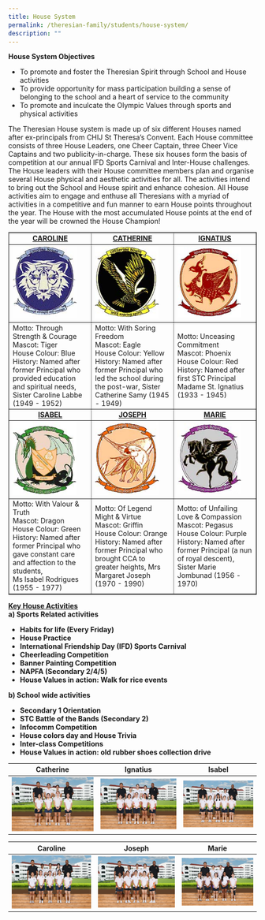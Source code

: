 ```yaml
---
title: House System
permalink: /theresian-family/students/house-system/
description: ""
---
```

<p><strong>House System Objectives</strong></p>
<ul>
<li>To promote and foster the Theresian Spirit through School and House activities</li>
<li>To provide opportunity for mass participation building a sense of belonging to the school and a heart of service to the community</li>
<li>To promote and inculcate the Olympic Values through sports and physical activities</li>
</ul>
<p>The Theresian House system is made up of six different Houses named after ex-principals from CHIJ St Theresa’s Convent.&nbsp;Each House committee consists of three House Leaders, one Cheer Captain, three Cheer Vice Captains and two publicity-in-charge. These six houses form the basis of competition at our annual IFD Sports Carnival and Inter-House challenges. The House leaders with their House committee members plan and organise several House physical and aesthetic activities for all. The activities intend to bring out the School and House spirit and enhance cohesion. All House activities aim to engage and enthuse all Theresians with a myriad of activities in a competitive and fun manner to earn House points throughout the year. The House with the most accumulated House points at the end of the year will be crowned the House Champion!</p>
<table style="border-collapse: collapse; width: 100%;" border="1">
<tbody>
<tr>
<td style="width: 33.3333%; text-align: center;"><strong><u>CAROLINE</u></strong></td>
<td style="width: 33.3333%; text-align: center;"><strong><u>CATHERINE</u></strong></td>
<td style="width: 33.3333%; text-align: center;"><strong><u>IGNATIUS</u></strong></td>
</tr>
<tr>
<td style="width: 33.3333%;"><img style="width: 85%;" src="/images/hs1.jpg"></td>
<td style="width: 33.3333%;"><img style="width: 85%;" src="/images/hs2.jpg"></td>
<td style="width: 33.3333%;"><img style="width: 85%;" src="/images/hs3.jpg"></td>
</tr>
<tr>
<td style="width: 33.3333%;">Motto: Through Strength &amp; Courage<br>Mascot: Tiger<br>House Colour: Blue<br>
<div>History: Named after former Principal who provided education and spiritual needs, Sister Caroline Labbe (1949 - 1952)&nbsp;</div>
</td>
<td style="width: 33.3333%;">Motto: With Soring Freedom<br>Mascot: Eagle<br>House Colour: Yellow<br>History: Named after former Principal who led the school during the post-war, Sister Catherine Samy (1945 - 1949)&nbsp;</td>
<td style="width: 33.3333%;">
<p>Motto: Unceasing Commitment<br>Mascot: Phoenix<br>House Colour: Red<br>History: Named after first STC Principal Madame St. Ignatius (1933 - 1945)&nbsp;</p>
</td>
</tr>
<tr>
<td style="width: 33.3333%; text-align: center;"><strong><u>ISABEL</u></strong></td>
<td style="width: 33.3333%; text-align: center;"><strong><u>JOSEPH</u></strong></td>
<td style="width: 33.3333%; text-align: center;"><strong><u>MARIE</u></strong></td>
</tr>
<tr>
<td style="width: 33.3333%;"><img style="width: 85%;" src="/images/hs4.jpg"></td>
<td style="width: 33.3333%;"><img style="width: 85%;" src="/images/hs5.jpg"></td>
<td style="width: 33.3333%;"><img style="width: 85%;" src="/images/hs6.jpg"></td>
</tr>
<tr>
<td style="width: 33.3333%;">Motto: With Valour &amp; Truth<br>Mascot: Dragon<br>House Colour: Green<br>
<div>History: Named after former Principal who gave constant care and affection to the students,&nbsp;</div>
<div>Ms Isabel Rodrigues (1955 - 1977)</div>
</td>
<td style="width: 33.3333%;">Motto: Of Legend Might &amp; Virtue<br>Mascot: Griffin<br>House Colour: Orange<br>History: Named after former Principal who brought CCA to greater heights, Mrs Margaret Joseph (1970 - 1990)&nbsp;</td>
<td style="width: 33.3333%;">Motto: of Unfailing Love &amp; Compassion<br>Mascot: Pegasus<br>House Colour: Purple<br>History: Named after former Principal (a nun of royal descent), Sister Marie Jombunad (1956 - 1970)</td>
</tr>
</tbody>
</table>
<p><strong><u>Key House Activities<br></u></strong><strong>a) Sports Related activities&nbsp;</strong></p>
<ul>
<li><strong>Habits for life (Every Friday)</strong></li>
<li><strong>House Practice</strong></li>
<li><strong>International Friendship Day (IFD) Sports Carnival</strong></li>
<li><strong>Cheerleading Competition</strong></li>
<li><strong>Banner Painting Competition</strong></li>
<li><strong>NAPFA (Secondary 2/4/5)</strong></li>
<li><strong>House Values in action: Walk for rice events</strong></li>
</ul>
<p><strong>b) School wide activities</strong></p>
<ul>
<li><strong>Secondary 1 Orientation</strong></li>
<li><strong>STC Battle of the Bands (Secondary 2)</strong></li>
<li><strong>Infocomm Competition</strong></li>
<li><strong>House colors day and House Trivia</strong></li>
<li><strong>Inter-class Competitions</strong></li>
<li><strong>House Values in action: old rubber shoes collection drive</strong></li>
</ul>


|  Catherine |    Ignatius |    Isabel  |
| -------- | -------- | -------- |
| ![](/images/2023CCA/hl_catherine.jpg)     |  ![](/images/2023CCA/hl_ignatius.jpg)    | ![](/images/2023CCA/hl_isabel.jpg)     |



| Caroline   | Joseph   | Marie   |
| -------- | -------- | -------- |
| ![](/images/2023CCA/hl_caroline.jpg)     | ![](/images/2023CCA/hl_joseph.jpg)     | ![](/images/2023CCA/hl_marie.jpg)     |

